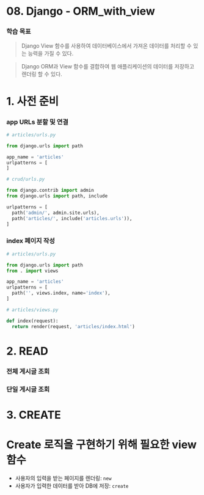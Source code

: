 # 08. Django - ORM_with_view

### 학습 목표

> Django View 함수를 사용하여 데이터베이스에서 가져온 데이터를 처리할 수 있는 능력을 가질 수 있다.

> Django ORM과 View 함수를 결합하여 웹 애플리케이션의 데이터를 저장하고 렌더링 할 수 있다.

# 1. 사전 준비

### app URLs 분할 및 연결

``` python
# articles/urls.py

from django.urls import path

app_name = 'articles'
urlpatterns = [
]
```

``` python
# crud/urls.py

from django.contrib import admin
from django.urls import path, include

urlpatterns = [
  path('admin/', admin.site.urls),
  path('articles/', include('articles.urls')),
]
```


### index 페이지 작성

``` python
# articles/urls.py

from django.urls import path
from . import views

app_name = 'articles'
urlpatterns = [
  path('', views.index, name='index'),
]
```

``` python
# articles/views.py

def index(request):
  return render(request, 'articles/index.html')
```

# 2. READ

### 전체 게시글 조회

### 단일 게시글 조회

# 3. CREATE

# Create 로직을 구현하기 위해 필요한 view 함수
- 사용자의 입력을 받는 페이지를 렌더링: `new`
- 사용자가 입력한 데이터를 받아 DB에 저장: `create`
